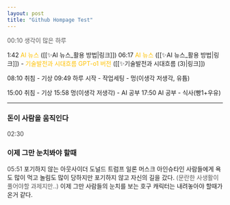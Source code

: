 ```yaml
---
layout: post
title: "Github Hompage Test"
---
```



<font color="#595959">00:10 생각이 많은 하루</font>

1:42 <font color="#ffc000">AI 뉴스</font> ([[✨AI 뉴스_활용 방법|링크]])
06:17 <font color="#ffc000">AI 뉴스</font> ([[✨AI 뉴스_활용 방법|링크]]) - <font color="#ffc000">기술발전과 시대흐름 GPT-o1 버전</font> ([[✨기술발전과 시대흐름 (3)|링크]])

08:10 취침 - 기상
09:49 하루 시작 - 작업세팅 - 멍(이생각 저생각, 유튭)

15:00 취침 - 기상
15:58 멍(이생각 저생각) - AI 공부
17:50 AI 공부 - 식사(빵1+우유)




---


### 돈이 사람을 움직인다
<font color="#3f3f3f">02:30</font>


### 이제 그만 눈치봐야 할때
<font color="#3f3f3f">05:51</font>
포기하지 않는 아웃사이더
	도널드 트럼프 
	일론 머스크
	아인슈타인
사람들에게 욕도 많이 먹고 놀림도 많이 당하지만 포기하지 않고 자신의 길을 갔다.
<font color="#595959">(문란한 사생활이 풀어야할 과제지만..)</font>
이제 그만 사람들의 눈치를 보는 호구 캐릭터는 내려놓아야 할때가 온거 같다.


